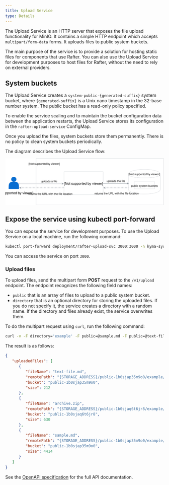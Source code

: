 ```yaml
---
title: Upload Service
type: Details
---
```


The Upload Service is an HTTP server that exposes the file upload functionality for MinIO. It contains a simple HTTP endpoint which accepts `multipart/form-data` forms. It uploads files to public system buckets.

The main purpose of the service is to provide a solution for hosting static files for components that use Rafter.
You can also use the Upload Service for development purposes to host files for Rafter, without the need to rely on external providers.

## System buckets

The Upload Service creates a `system-public-{generated-suffix}` system bucket, where `{generated-suffix}` is a Unix nano timestamp in the 32-base number system. The public bucket has a read-only policy specified.

To enable the service scaling and to maintain the bucket configuration data between the application restarts, the Upload Service stores its configuration in the `rafter-upload-service` ConfigMap.

Once you upload the files, system buckets store them permanently. There is no policy to clean system buckets periodically.

The diagram describes the Upload Service flow:

![Upload Service](./assets/upload-service.svg)

## Expose the service using kubectl port-forward

You can expose the service for development purposes. To use the Upload Service on a local machine, run the following command:

```bash
kubectl port-forward deployment/rafter-upload-svc 3000:3000 -n kyma-system
```

You can access the service on port `3000`.

### Upload files

To upload files, send the multipart form **POST** request to the `/v1/upload` endpoint. The endpoint recognizes the following field names:

- `public` that is an array of files to upload to a public system bucket.
- `directory` that is an optional directory for storing the uploaded files. If you do not specify it, the service creates a directory with a random name. If the directory and files already exist, the service overwrites them.

To do the multipart request using `curl`, run the following command:

```bash
curl -v -F directory='example' -F public=@sample.md -F public=@text-file.md -F public=@archive.zip http://localhost:3000/v1/upload
```

The result is as follows:

```json
{
   "uploadedFiles": [
      {
         "fileName": "text-file.md",
         "remotePath": "{STORAGE_ADDRESS}/public-1b0sjap35m9o0/example/text-file.md",
         "bucket": "public-1b0sjap35m9o0",
         "size": 212
      },
      {
         "fileName": "archive.zip",
         "remotePath": "{STORAGE_ADDRESS}/public-1b0sjaq6t6jr8/example/archive.zip",
         "bucket": "public-1b0sjaq6t6jr8",
         "size": 630
      },
      {
         "fileName": "sample.md",
         "remotePath": "{STORAGE_ADDRESS}/public-1b0sjap35m9o0/example/sample.md",
         "bucket": "public-1b0sjap35m9o0",
         "size": 4414
      }
   ]
}
```

See the [OpenAPI specification](./assets/upload-service-openapi.yaml) for the full API documentation.
